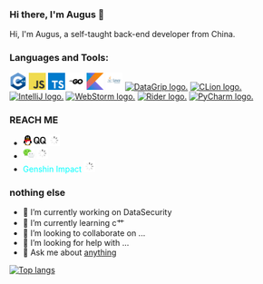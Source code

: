 ### Hi there, I'm Augus 👋

Hi, I'm Augus, a self-taught back-end developer from China.

### Languages and Tools:

<img height="30" src="https://raw.githubusercontent.com/github/explore/80688e429a7d4ef2fca1e82350fe8e3517d3494d/topics/cpp/cpp.png" alt="cpp"> <img height="30" src="https://raw.githubusercontent.com/github/explore/80688e429a7d4ef2fca1e82350fe8e3517d3494d/topics/javascript/javascript.png" alt="javascript"> <img height="30" src="https://raw.githubusercontent.com/github/explore/80688e429a7d4ef2fca1e82350fe8e3517d3494d/topics/typescript/typescript.png" alt="typescript"> <img height="30" src="https://raw.githubusercontent.com/github/explore/80688e429a7d4ef2fca1e82350fe8e3517d3494d/topics/go/go.png" alt="go"> <img height="30" src="https://raw.githubusercontent.com/github/explore/80688e429a7d4ef2fca1e82350fe8e3517d3494d/topics/kotlin/kotlin.png" alt="kotlin"> <img height="30" src="https://raw.githubusercontent.com/github/explore/80688e429a7d4ef2fca1e82350fe8e3517d3494d/topics/java/java.png" alt="java">
<a href="https://www.jetbrains.com/datagrip/?from=augus" target="_blank"><img height="30" src="https://resources.jetbrains.com/storage/products/company/brand/logos/DataGrip_icon.svg" alt="DataGrip logo."></a>
<a href="https://www.jetbrains.com/clion/?from=augus" target="_blank"><img height="30" src="https://resources.jetbrains.com/storage/products/company/brand/logos/CLion_icon.svg" alt="CLion logo."></a>
<a href="https://www.jetbrains.com/idea/?from=augus" target="_blank"><img height="30" src="https://resources.jetbrains.com/storage/products/company/brand/logos/IntelliJ_IDEA_icon.svg" alt="IntelliJ logo."></a>
<a href="https://www.jetbrains.com/webstorm/?from=augus" target="_blank"><img height="30" src="https://resources.jetbrains.com/storage/products/company/brand/logos/WebStorm_icon.svg" alt="WebStorm logo."></a>
<a href="https://www.jetbrains.com/rider/?from=augus" target="_blank"><img height="30" src="https://resources.jetbrains.com/storage/products/company/brand/logos/Rider_icon.svg" alt="Rider logo."></a>
<a href="https://www.jetbrains.com/pycharm/?from=augus" target="_blank"><img height="30" src="https://resources.jetbrains.com/storage/products/company/brand/logos/PyCharm_icon.svg" alt="PyCharm logo."></a>

### REACH ME

<ul>
  <li><img height="20" src="./src/01_qq_logo-1-300x144.png" alt="QQ"/> <img height="20" src="./src/loading.gif" alt="loading..."/></li>
  <li><img height="20" src="./src/icon64_wx_logo.png" alt="WeChat"/> <img height="20" src="./src/loading.gif" alt="loading..."/></li>
  <li><font color="#00FFFF">Genshin Impact</font> <img height="20" src="./src/loading.gif" alt="loading..."/></li>
</ul>

### nothing else

- 🔭 I’m currently working on DataSecurity
- 🌱 I’m currently learning c艹
- 👯 I’m looking to collaborate on ...
- 🤔 I’m looking for help with ...
- 💬 Ask me about <a href="https://github.com/DrAugus/DrAugus/issues" title="anything that you want to know">
  anything</a>

[![Top langs](https://github-readme-stats.vercel.app/api/top-langs/?username=DrAugus&langs_count=10&layout=compact)](https://github.com/draugus)
<!--&exclude_repo=DrAugus.github.io,DrAugus&theme=nord-->

<!--
<p><img src="https://github-readme-stats.vercel.app/api?username=draugus&amp;show_icons=true" alt="GitHub Stats"></p>
-->

<!--
[![DrAugus's wakatime stats](https://github-readme-stats.vercel.app/api/wakatime?username=DrAugus&layout=compact)](https://github.com/DrAugus)
-->

